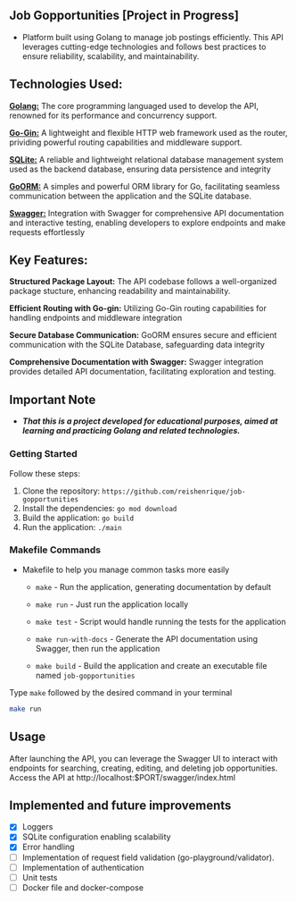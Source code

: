 ## Job Gopportunities __[Project in Progress]__

- Platform built using Golang to manage job postings efficiently. This API leverages cutting-edge technologies and follows best practices to ensure reliability, scalability, and maintainability.

## Technologies Used: 
[__Golang:__]((https://golang.org/)) The core programming languaged used to develop the API, renowned for its performance and concurrency support.

[__Go-Gin:__](https://github.com/gin-gonic/gin) A lightweight and flexible HTTP web framework used as the router, prividing powerful routing capabilities and middleware support.

[__SQLite:__](https://www.sqlite.org/index.html) A reliable and lightweight relational database management system used as the backend database, ensuring data persistence and integrity

[__GoORM:__](https://gorm.io/) A simples and powerful ORM library for Go, facilitating seamless communication between the application and the SQLite database.

[__Swagger:__](https://swagger.io/) Integration with Swagger for comprehensive API documentation and interactive testing, enabling developers to explore endpoints and make requests effortlessly

## Key Features: 
__Structured Package Layout:__ The API codebase follows a well-organized package stucture, enhancing readability and maintainability.

__Efficient Routing with Go-gin:__ Utilizing Go-Gin routing capabilities for handling endpoints and middleware integration

__Secure Database Communication:__ GoORM ensures secure and efficient communication with the SQLite Database, safeguarding data integrity

__Comprehensive Documentation with Swagger:__ Swagger integration provides detailed API documentation, facilitating exploration and testing. 

## Important Note
- __*That this is a project developed for educational purposes, aimed at learning and practicing Golang and related technologies.*__


### Getting Started
Follow these steps:

1. Clone the repository: `https://github.com/reishenrique/job-gopportunities`
2. Install the dependencies: `go mod download`
3. Build the application: `go build`
4. Run the application: `./main`

### Makefile Commands
- Makefile to help you manage common tasks more easily

    - `make` - Run the application, generating documentation by default

    - `make run` - Just run the application locally

    - `make test` - Script would handle running the tests for the application

    - `make run-with-docs` - Generate the API documentation using Swagger, then run the application

    - `make build` - Build the application and create an executable file named `job-gopportunities`

Type `make` followed by the desired command in your terminal
```sh
make run
```

## Usage

After launching the API, you can leverage the Swagger UI to interact with endpoints for searching, creating, editing, and deleting job opportunities. Access the API at http://localhost:$PORT/swagger/index.html


## Implemented and future improvements
- [X] Loggers
- [X] SQLite configuration enabling scalability
- [X] Error handling
- [ ] Implementation of request field validation (go-playground/validator).
- [ ] Implementation of authentication
- [ ] Unit tests
- [ ] Docker file and docker-compose
